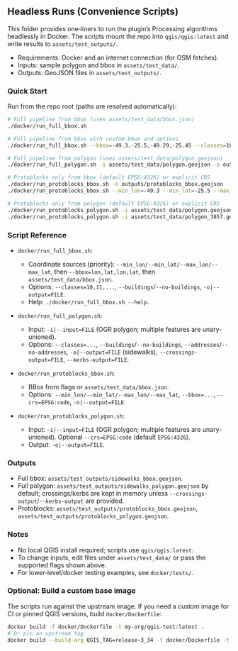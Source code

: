 ## Headless Runs (Convenience Scripts)

This folder provides one‑liners to run the plugin’s Processing algorithms headlessly in Docker. The scripts mount the repo into `qgis/qgis:latest` and write results to `assets/test_outputs/`.

- Requirements: Docker and an internet connection (for OSM fetches).
- Inputs: sample polygon and bbox in `assets/test_data/`.
- Outputs: GeoJSON files in `assets/test_outputs/`.

### Quick Start

Run from the repo root (paths are resolved automatically):

```bash
# Full pipeline from bbox (uses assets/test_data/bbox.json)
./docker/run_full_bbox.sh

# Full pipeline from bbox with custom bbox and options
./docker/run_full_bbox.sh --bbox=-49.3,-25.5,-49.29,-25.45 --classes=10,11 --no-buildings -o outputs/sidewalks_bbox.gpkg

# Full pipeline from polygon (uses assets/test_data/polygon.geojson)
./docker/run_full_polygon.sh -i assets/test_data/polygon.geojson -o outputs/sidewalks_polygon.geojson --no-buildings --no-addresses

# Protoblocks only from bbox (default EPSG:4326) or explicit CRS
./docker/run_protoblocks_bbox.sh -o outputs/protoblocks_bbox.geojson
./docker/run_protoblocks_bbox.sh --min_lon=-49.3 --min_lat=-25.5 --max_lon=-49.29 --max_lat=-25.45 --crs=EPSG:4326 -o outputs/proto_bbox.gpkg

# Protoblocks only from polygon (default EPSG:4326) or explicit CRS
./docker/run_protoblocks_polygon.sh -i assets/test_data/polygon.geojson -o outputs/protoblocks_polygon.geojson
./docker/run_protoblocks_polygon.sh -i assets/test_data/polygon_3857.geojson --crs=EPSG:3857 -o outputs/proto_poly.gpkg
```

### Script Reference

- `docker/run_full_bbox.sh`:
  - Coordinate sources (priority): `--min_lon/--min_lat/--max_lon/--max_lat`, then `--bbox=lon,lat,lon,lat`, then `assets/test_data/bbox.json`.
  - Options: `--classes=10,11,...`, `--buildings`/`--no-buildings`, `-o|--output=FILE`.
  - Help: `./docker/run_full_bbox.sh --help`.

- `docker/run_full_polygon.sh`:
  - Input: `-i|--input=FILE` (OGR polygon; multiple features are unary-unioned).
  - Options: `--classes=...`, `--buildings`/`--no-buildings`, `--addresses`/`--no-addresses`, `-o|--output=FILE` (sidewalks), `--crossings-output=FILE`, `--kerbs-output=FILE`.

- `docker/run_protoblocks_bbox.sh`:
  - BBox from flags or `assets/test_data/bbox.json`.
  - Options: `--min_lon/--min_lat/--max_lon/--max_lat`, `--bbox=...`, `--crs=EPSG:code`, `-o|--output=FILE`.

- `docker/run_protoblocks_polygon.sh`:
  - Input: `-i|--input=FILE` (OGR polygon; multiple features are unary-unioned). Optional `--crs=EPSG:code` (default `EPSG:4326`).
  - Output: `-o|--output=FILE`.

### Outputs

- Full bbox: `assets/test_outputs/sidewalks_bbox.geojson`.
- Full polygon: `assets/test_outputs/sidewalks_polygon.geojson` by default; crossings/kerbs are kept in memory unless `--crossings-output`/`--kerbs-output` are provided.
- Protoblocks: `assets/test_outputs/protoblocks_bbox.geojson`, `assets/test_outputs/protoblocks_polygon.geojson`.

### Notes

- No local QGIS install required; scripts use `qgis/qgis:latest`.
- To change inputs, edit files under `assets/test_data/` or pass the supported flags shown above.
- For lower‑level/docker testing examples, see `docker/tests/`.

### Optional: Build a custom base image

The scripts run against the upstream image. If you need a custom image for CI or pinned QGIS versions, build `docker/Dockerfile`:

```bash
docker build -f docker/Dockerfile -t my-org/qgis-test:latest .
# Or pin an upstream tag
docker build --build-arg QGIS_TAG=release-3_34 -f docker/Dockerfile -t my-org/qgis-test:3.34 .
```
